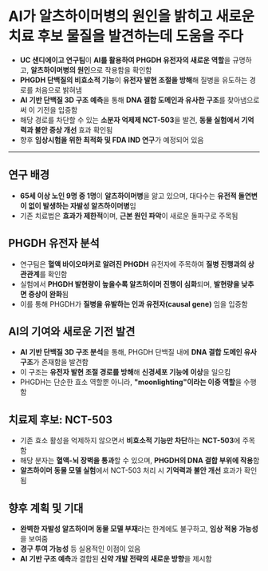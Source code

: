 # AI가 알츠하이머병의 원인을 밝히고 새로운 치료 후보 물질을 발견하는데 도움을 주다


* **UC 샌디에이고 연구팀**이 **AI를 활용하여 PHGDH 유전자의 새로운 역할**을 규명하고, **알츠하이머병의 원인**으로 작용함을 확인함
* **PHGDH 단백질의 비효소적 기능**이 **유전자 발현 조절을 방해**해 질병을 유도하는 경로를 처음으로 밝혀냄
* **AI 기반 단백질 3D 구조 예측**을 통해 **DNA 결합 도메인과 유사한 구조**를 찾아냄으로써 이 기전을 입증함
* 해당 경로를 차단할 수 있는 **소분자 억제제 NCT-503**을 발견, **동물 실험에서 기억력과 불안 증상 개선** 효과 확인됨
* 향후 **임상시험을 위한 최적화 및 FDA IND 연구**가 예정되어 있음

---

연구 배경
-----

* **65세 이상 노인 9명 중 1명**이 **알츠하이머병**을 앓고 있으며, 대다수는 **유전적 돌연변이 없이 발생하는 자발성 알츠하이머병**임
* 기존 치료법은 **효과가 제한적**이며, **근본 원인 파악**이 새로운 돌파구로 주목됨

PHGDH 유전자 분석
------------

* 연구팀은 **혈액 바이오마커로 알려진 PHGDH** 유전자에 주목하여 **질병 진행과의 상관관계**를 확인함
* 실험에서 **PHGDH 발현량이 높을수록 알츠하이머 진행이 심화**되며, **발현량을 낮추면 증상이 완화**됨
* 이를 통해 PHGDH가 **질병을 유발하는 인과 유전자(causal gene)** 임을 입증함

AI의 기여와 새로운 기전 발견
-----------------

* **AI 기반 단백질 3D 구조 분석**을 통해, PHGDH 단백질 내에 **DNA 결합 도메인 유사 구조**가 존재함을 발견함
* 이 구조는 **유전자 발현 조절 경로를 방해**해 **신경세포 기능에 이상**을 일으킴
* PHGDH는 단순한 효소 역할뿐 아니라, **"moonlighting"이라는 이중 역할**을 수행함

치료제 후보: NCT-503
---------------

* 기존 효소 활성을 억제하지 않으면서 **비효소적 기능만 차단**하는 **NCT-503**에 주목함
* 해당 분자는 **혈액-뇌 장벽을 통과**할 수 있으며, **PHGDH의 DNA 결합 부위에 작용**함
* **알츠하이머 동물 모델 실험**에서 NCT-503 처리 시 **기억력과 불안 개선** 효과가 확인됨

향후 계획 및 기대
----------

* **완벽한 자발성 알츠하이머 동물 모델 부재**라는 한계에도 불구하고, **임상 적용 가능성**을 보여줌
* **경구 투여 가능성** 등 실용적인 이점이 있음
* **AI 기반 구조 예측**과 결합된 **신약 개발 전략의 새로운 방향**을 제시함
